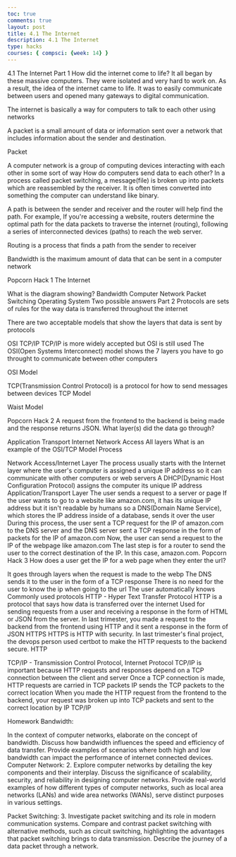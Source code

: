 ```yaml
---
toc: true 
comments: true 
layout: post
title: 4.1 The Internet
description: 4.1 The Internet
type: hacks
courses: { compsci: {week: 14} } 
---
```




4.1 The Internet
Part 1
How did the internet come to life? It all began by these massive computers. They were isolated and very hard to work on. As a result, the idea of the internet came to life. It was to easily communicate between users and opened many gateways to digital communication.

The internet is basically a way for computers to talk to each other using networks

A packet is a small amount of data or information sent over a network that includes information about the sender and destination.

Packet

A computer network is a group of computing devices interacting with each other in some sort of way
How do computers send data to each other?
In a process called packet switching, a message(file) is broken up into packets which are reassembled by the receiver. It is often times converted into something the computer can understand like binary.

A path is between the sender and receiver and the router will help find the path. For example, If you're accessing a website, routers determine the optimal path for the data packets to traverse the internet (routing), following a series of interconnected devices (paths) to reach the web server.

Routing is a process that finds a path from the sender to receiver

Bandwidth is the maximum amount of data that can be sent in a computer network

Popcorn Hack 1
The Internet

What is the diagram showing?
Bandwidth
Computer Network
Packet Switching
Operating System
Two possible answers
Part 2
Protocols are sets of rules for the way data is transferred throughout the internet

There are two acceptable models that show the layers that data is sent by protocols

OSI
TCP/IP
TCP/IP is more widely accepted but OSI is still used
The OSI(Open Systems Interconnect) model shows the 7 layers you have to go throught to communicate between other computers

OSI Model

TCP(Transmission Control Protocol) is a protocol for how to send messages between devices
TCP Model

Waist Model

Popcorn Hack 2
A request from the frontend to the backend is being made and the response returns JSON. What layer(s) did the data go through?

Application
Transport
Internet
Network Access
All layers
What is an example of the OSI/TCP Model
Process

Network Access/Internet Layer
The process usually starts with the Internet layer where the user's computer is assigned a unique IP address so it can communicate with other computers or web servers
A DHCP(Dynamic Host Configuration Protocol) assigns the computer its unique IP address
Application/Transport Layer
The user sends a request to a server or page
If the user wants to go to a website like amazon.com, it has its unique IP address but it isn't readable by humans so a DNS(Domain Name Service), which stores the IP address inside of a database, sends it over the user
During this process, the user sent a TCP request for the IP of amazon.com to the DNS server and the DNS server sent a TCP response in the form of packets for the IP of amazon.com
Now, the user can send a request to the IP of the webpage like amazon.com
The last step is for a router to send the user to the correct destination of the IP. In this case, amazon.com.
Popcorn Hack 3
How does a user get the IP for a web page when they enter the url?

It goes through layers when the request is made to the webp
The DNS sends it to the user in the form of a TCP response
There is no need for the user to know the ip when going to the url
The user automatically knows
Commonly used protocols
HTTP - Hyper Text Transfer Protocol
HTTP is a protocol that says how data is transferred over the internet
Used for sending requests from a user and receiving a response in the form of HTML or JSON from the server.
In last trimester, you made a request to the backend from the frontend using HTTP and it sent a response in the form of JSON
HTTPS
HTTPS is HTTP with security. In last trimester's final project, the devops person used certbot to make the HTTP requests to the backend secure.
HTTP

TCP/IP - Transmission Control Protocol, Internet Protocol
TCP/IP is important because HTTP requests and responses depend on a TCP connection between the client and server
Once a TCP connection is made, HTTP requests are carried in TCP packets
IP sends the TCP packets to the correct location
When you made the HTTP request from the frontend to the backend, your request was broken up into TCP packets and sent to the correct location by IP
TCP/IP

Homework
Bandwidth:

In the context of computer networks, elaborate on the concept of bandwidth. Discuss how bandwidth influences the speed and efficiency of data transfer. Provide examples of scenarios where both high and low bandwidth can impact the performance of internet connected devices.
Computer Network: 2. Explore computer networks by detailing the key components and their interplay. Discuss the significance of scalability, security, and reliability in designing computer networks. Provide real-world examples of how different types of computer networks, such as local area networks (LANs) and wide area networks (WANs), serve distinct purposes in various settings.

Packet Switching: 3. Investigate packet switching and its role in modern communication systems. Compare and contrast packet switching with alternative methods, such as circuit switching, highlighting the advantages that packet switching brings to data transmission. Describe the journey of a data packet through a network.